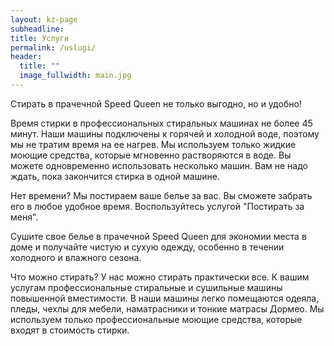 ```yaml
---
layout: kz-page
subheadline:
title: Услуги
permalink: /uslugi/
header:
  title: ""
  image_fullwidth: main.jpg
---
```


Стирать в прачечной Speed Queen не только выгодно, но и удобно!

Время стирки в профессиональных стиральных машинах не более 45 минут.
Наши машины подключены к горячей и холодной воде, поэтому мы не тратим время на ее нагрев.
Мы используем только жидкие моющие средства, которые мгновенно растворяются в воде.
Вы можете одновременно использовать несколько машин. 
Вам не надо ждать, пока закончится стирка в одной машине.

Нет времени? Мы постираем ваше белье за вас. Вы сможете забрать его в любое удобное время. Воспользуйтесь услугой "Постирать за меня".

Сушите свое белье в прачечной Speed Queen для экономии места в доме и получайте чистую и сухую одежду, особенно в течении холодного и влажного сезона.

Что можно стирать? 
У нас можно стирать практически все.
К вашим услугам профессиональные стиральные и сушильные машины повышенной вместимости.
В наши машины легко помещаются одеяла, пледы, чехлы для мебели, наматрасники и тонкие матрасы Дормео.
Мы используем только профессиональные моющие средства, которые входят в стоимость стирки.

<!-- Мы предлагаем: стирку и глажку постельного белья и рубашек, и услуги химчистки. -->

